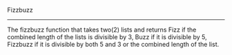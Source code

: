Fizzbuzz

**********************************************
The fizzbuzz function that takes two(2) lists  and returns Fizz if the combined length of the lists is divisible by 3,  Buzz if it is divisible by 5, Fizzbuzz if it is divisible by both 5 and 3  or the combined length of the list.